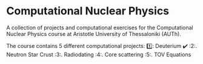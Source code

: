 # Computational Nuclear Physics
A collection of projects and computational exercises for the Computational Nuclear Physics course at Aristotle University of Thessaloniki (AUTh). 

The course contains 5 different computational projects:
1️⃣: Deuterium :heavy_check_mark:
:2:. Neutron Star Crust
:3:. Radiodating
:4:. Core scattering
:5:. TOV Equations

